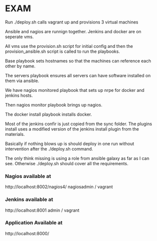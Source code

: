 # EXAM

Run ./deploy.sh calls vagrant up and provisions 3 virtual machines

Ansible and nagios are runnign together. Jenkins and docker are on seperate vms.

All vms use the provision.sh script for initial config and then the provision_ansible.sh script is called to run the playbooks.

Base playbook sets hostnames so that the machines can reference each other by name.

The servers playbook ensures all servers can have software installed on them via ansible.

We have nagios monitored playbook that sets up nrpe for docker and jenkins hosts.

Then nagios monitor playbook brings up nagios.

The docker install playbook installs docker.

Most of the jenkins confir is just copied from the sync folder. The plugins install uses a modified version of the jenkins install plugin from the materials.

Basically if nothing blows up is should deploy in one run without intervention after the ./deploy.sh command.

The only think missing is using a role from ansible galaxy as far as I can see. Otherwise ./deploy.sh should cover all the requirements.

### Nagios available at
http://localhost:8002/nagios4/
nagiosadmin / vagrant

### Jenkins available at
http://localhost:8001
admin / vagrant

### Application Available at
http://localhost:8000/